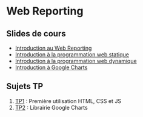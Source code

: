 # Web Reporting

## Slides de cours 

- [Introduction au Web Reporting](intro)
- [Introduction à la programmation web statique](html-css-svg)
- [Introduction à la programmation web dynamique](javascript)
- [Introduction à Google Charts](googlecharts)

## Sujets TP

1. [TP1](TP1) : Première utilisation HTML, CSS et JS
2. [TP2](TP2) :  Librairie Google Charts
